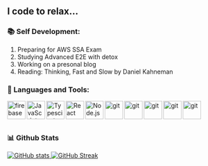 ## I code to relax...

### 📚 Self Development:

<ol>
  <li> Preparing for AWS SSA Exam </li>
  <li> Studying Advanced E2E with detox </li>
  <li> Working on a presonal blog </li>
  <li> Reading:  Thinking, Fast and Slow by Daniel Kahneman  </li>
  </ol>

### 🔨 Languages and Tools:
<a href="https://firebase.google.com/" target="_blank"> <img align="left" src="https://raw.githubusercontent.com/rahul-jha98/github_readme_icons/main/language_and_tools/square/firebase/firebase.svg" alt="firebase" height ="42px"/> </a>
<a href="https://developer.mozilla.org/en-US/docs/Web/JavaScript" target="_blank"> <img align="left" alt="JavaScript" height ="42px"  src="https://raw.githubusercontent.com/rahul-jha98/github_readme_icons/main/language_and_tools/square/javascript/javascript.svg"> </a>
<a href="https://www.typescriptlang.org/" target="_blank"><img align="left" alt="Typescirpt" height ="42px" src="https://raw.githubusercontent.com/rahul-jha98/github_readme_icons/main/language_and_tools/square/typescript/typescript.svg"></a>
<a href="https://reactjs.org/" target="_blank"> <img align="left" alt="React" height ="42px" src="https://raw.githubusercontent.com/rahul-jha98/github_readme_icons/main/language_and_tools/square/react/react.svg"></a>
<a href="https://nodejs.org" target="_blank"><img align="left" alt="Node.js" height ="42px" src="https://raw.githubusercontent.com/rahul-jha98/github_readme_icons/main/language_and_tools/square/node/node.svg"></a>
<a href="https://git-scm.com/" target="_blank"> <img src="https://raw.githubusercontent.com/rahul-jha98/github_readme_icons/main/language_and_tools/square/git-scm/git-scm.svg" align="left" alt="git" height='42px'/> </a>
<a href="https://aws.amazon.com/" target="_blank"> <img src="https://a0.awsstatic.com/libra-css/images/logos/aws_logo_smile_1200x630.png" align="left" alt="git" height='42px'/> </a>
<a href="https://www.docker.com/" target="_blank"> <img src="https://gitlab.msu.edu/uploads/-/system/group/avatar/6051/docker_logo.png" align="left" alt="git" height='42px'/> </a>
<a href="https://www.serverless.com/" target="_blank"> <img src="https://www.brcline.com/wp-content/uploads/2020/05/serverless-framework-logo.png" align="left" alt="git" height='42px'/> </a>
<a href="https://www.terraform.io/" target="_blank"> <img src="https://digital.ai/sites/default/files/pictures/styles/maxwidth_300/public/pt_logos/terraform.png?itok=Ovrgdxb5" align="left" alt="git" height='42px'/> </a>

<br/>
<br/>
<br/>



### 📊 Github Stats
<a href='https://github.com/Monir-Shembesh/github-stats-transparent'>
  
![GitHub stats](https://github-readme-stats.vercel.app/api?username=monir-shembesh&show_icons=true&theme=dark&count_private=true)
[![GitHub Streak](http://github-readme-streak-stats.herokuapp.com?user=monir-shembesh&theme=dark)](https://git.io/streak-stats)
</a>

<br>

